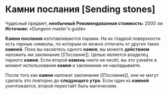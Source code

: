 # Камни послания [Sending stones]

Чудесный предмет, **необычный**
**Рекомендованная стоимость:** 2000 зм
**Источник:** «Dungeon master's guide»

**Камни послания** изготавливаются парами. На их гладкой поверхности есть парные символы, по которым их можно отличать от других таких **камней**. Пока вы касаетесь одного **камня**, вы можете **действием** наложить им заклинание [[Послание]]. Целью является владелец парного **камня**. Если второй **камень** никто не несёт, вы это узнаёте в момент использования **камня** и заклинание не накладываете.

После того как **камни** наложат заклинание [[Послание]], они не могут сделать это повторно до **следующего утра**. Если один из **камней** уничтожается, второй перестаёт быть магическим.